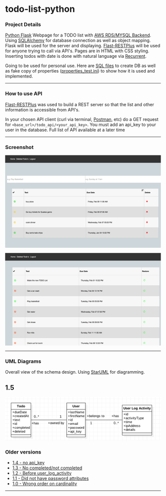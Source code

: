 # todo-list-python

### Project Details
[Python Flask](http://flask.pocoo.org) Webpage for a TODO list with [AWS RDS/MYSQL Backend](https://aws.amazon.com/rds/mysql/). Using [SQLAlchemy](http://flask-sqlalchemy.pocoo.org/) for database connection as well as object mapping. Flask will be used for the server and displaying. [Flast-RESTPlus](http://flask-restplus.readthedocs.io/en/stable/) will be used for anyone trying to call via API's. Pages are in HTML with CSS styling. Inserting todos with date is done with natural language via [Recurrent](https://github.com/kvh/recurrent).

Going to be used for personal use. Here are [SQL files](https://github.com/shauravkhadka/ToDo/tree/master/Resources) to create DB as well as fake copy of properties ([properties_test.ini](https://raw.githubusercontent.com/shauravkhadka/ToDo/master/properties_test.ini)) to show how it is used and implemented.
***
### How to use API
[Flast-RESTPlus](http://flask-restplus.readthedocs.io/en/stable/) was used to build a REST server so that the list and other information is accessible from API's.

In your chosen API client (curl via terminal, [Postman](https://www.getpostman.com), etc) do a GET request for `<base_url>/todo_api/<your_api_key>`. You must add an api_key to your user in the database. Full list of API available at a later time 

***
### Screenshot
![alt text](https://raw.githubusercontent.com/shauravkhadka/ToDo/master/images/Screenshots/home_screenshot_1.2.png "Screenshot of Homepage")

![alt text](https://raw.githubusercontent.com/shauravkhadka/ToDo/master/images/Screenshots/restore_screenshot_1.0.png "Screenshot of Restore / Deleted")

***

### UML Diagrams
Overall view of the schema design. Using [StarUML](http://staruml.io) for diagramming.
## 1.5
![alt text](https://raw.githubusercontent.com/shauravkhadka/ToDo/master/images/UMLs/TODO-UML-1.5.png "Version 1.5 UML")
### Older versions
* [1.4 - no api_key](https://raw.githubusercontent.com/shauravkhadka/ToDo/master/images/UMLs/TODO-UML-1.4.png) 
* [1.3 - No completed/not completed](https://raw.githubusercontent.com/shauravkhadka/ToDo/master/images/UMLs/TODO-UML-1.3.png) 
* [1.2 - Before user_log_activity](https://raw.githubusercontent.com/shauravkhadka/ToDo/master/images/UMLs/TODO-UML-1.2.png) 
* [1.1 - Did not have password attributes](https://raw.githubusercontent.com/shauravkhadka/ToDo/master/images/UMLs/TODO-UML-1.1.png) 
* [1.0 - Wrong order on cardinality](https://raw.githubusercontent.com/shauravkhadka/ToDo/master/images/UMLs/TODO-UML-1.0.png) 

*** 

